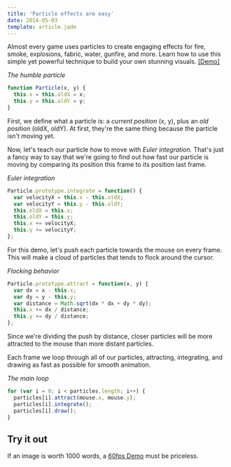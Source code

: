 ```yaml
---
title: 'Particle effects are easy'
date: 2014-05-03
template: article.jade
---
```


Almost every game uses particles to create engaging effects for
fire, smoke, explosions, fabric, water, gunfire, and more.
Learn how to use this simple yet powerful technique to build your own stunning visuals.
[ [Demo] ](/demos/particles)

*The humble particle*
```js
function Particle(x, y) {
  this.x = this.oldX = x;
  this.y = this.oldY = y;
}
```

First, we define what a particle is: a *current position* (x, y),
plus an *old position* (oldX, oldY). At first, they're the same thing
because the particle isn't moving yet.

Now, let's teach our particle how to move with *Euler integration.*
That's just a fancy way to say that we're going to find out how fast our
particle is moving by comparing its position this frame to its position last frame.

*Euler integration*
```js
Particle.prototype.integrate = function() {
  var velocityX = this.x - this.oldX;
  var velocityY = this.y - this.oldY;
  this.oldX = this.x;
  this.oldY = this.y;
  this.x += velocityX;
  this.y += velocityY;
};
```

For this demo, let's push each particle towards the mouse on every frame.
This will make a cloud of particles that tends to flock around the cursor.

*Flocking behavior*
```js
Particle.prototype.attract = function(x, y) {
  var dx = x - this.x;
  var dy = y - this.y;
  var distance = Math.sqrt(dx * dx + dy * dy);
  this.x += dx / distance;
  this.y += dy / distance;
};
```

Since we're dividing the push by distance, closer particles will
be more attracted to the mouse than more distant particles.

Each frame we loop through all of our particles, attracting, integrating,
and drawing as fast as possible for smooth animation.

*The main loop*
```js
for (var i = 0; i < particles.length; i++) {
  particles[i].attract(mouse.x, mouse.y);
  particles[i].integrate();
  particles[i].draw();
}
```

## Try it out

If an image is worth 1000 words, a [60fps Demo](/demos/particles) must be priceless.

